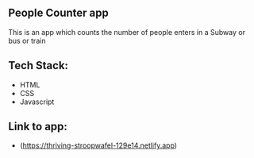 ## People Counter app
This is an app which counts the number of people enters in a Subway or bus or train
## Tech Stack:
* HTML 
* CSS
* Javascript

## Link to app:
-  (https://thriving-stroopwafel-129e14.netlify.app)
